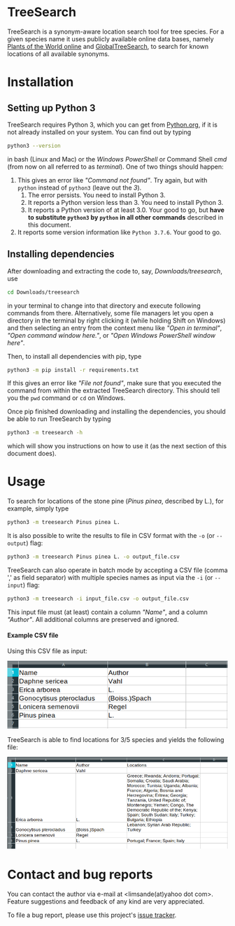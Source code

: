 # TreeSearch
TreeSearch is a synonym-aware location search tool for tree species. For a given species name it uses publicly
available online data bases, namely [Plants of the World online](plantsoftheworldonline.org) and
[GlobalTreeSearch](https://www.bgci.org/global_tree_search.php), to search for known locations of all available
synonyms.


# Installation
## Setting up Python 3
TreeSearch requires Python 3, which you can get from [Python.org](https://www.python.org/downloads/), if it is not
already installed on your system. You can find out by typing
```bash
python3 --version
```
in bash (Linux and Mac) or the _Windows PowerShell_ or Command Shell _cmd_ (from now on all referred to as _terminal_).
One of two things should happen:
1) This gives an error like _"Command not found"_. Try again, but with `python` instead of `python3` (leave out the _3_).
    1) The error persists. You need to install Python 3.
    2) It reports a Python version less than 3. You need to install Python 3.
    3) It reports a Python version of at least 3.0. Your good to go, but **have to substitute `python3` by `python` in all
    other commands** described in this document.
2) It reports some version information like `Python 3.7.6`. Your good to go.


## Installing dependencies
After downloading and extracting the code to, say, _Downloads/treesearch_, use
```bash
cd Downloads/treesearch
```
in your terminal to change into that directory and execute following
commands from there. Alternatively, some file managers let you open a directory in the terminal by right clicking it 
(while holding Shift on Windows) and then selecting an entry from the context menu like _"Open in terminal"_, 
_"Open command window here."_, or _"Open Windows PowerShell window here"_.

Then, to install all dependencies with pip, type
```bash
python3 -m pip install -r requirements.txt
```
If this gives an error like _"File not found"_, make sure that you executed the command from within the extracted TreeSearch
directory. This should tell you the `pwd` command or `cd` on Windows.

Once pip finished downloading and installing the dependencies, you should be able to run TreeSearch by typing
```bash
python3 -m treesearch -h
```
which will show you instructions on how to use it (as the next section of this document does).


# Usage
To search for locations of the stone pine (*Pinus pinea*, described by L.), for example, simply type
```bash
python3 -m treesearch Pinus pinea L.
```

It is also possible to write the results to file in CSV format with the `-o` (or `--output`) flag:
```bash
python3 -m treesearch Pinus pinea L. -o output_file.csv
```

TreeSearch can also operate in batch mode by accepting a CSV file (comma ',' as field separator) with
multiple species names as input via the `-i` (or `--input`) flag:
```bash
python3 -m treesearch -i input_file.csv -o output_file.csv
```
This input file must (at least) contain a column *"Name"*, and a column *"Author"*. All additional columns are
preserved and ignored.

#### Example CSV file
Using this CSV file as input: 

![example input](doc/images/example_input.png)

TreeSearch is able to find locations for 3/5 species and yields the following file:

![example output](doc/images/example_output.png)


# Contact and bug reports
You can contact the author via e-mail at <limsande(at)yahoo dot com>. Feature suggestions and feedback of any
kind are very appreciated.

To file a bug report, please use this project's [issue tracker](https://github.com/Limsande/TreeSearch/issues).

